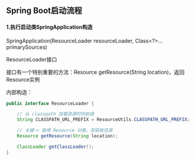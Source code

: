 ## Spring Boot启动流程

#### 1.执行启动类SpringApplication构造

SpringApplication(ResourceLoader resourceLoader, Class<?>... primarySources)

ResourceLoader接口 

接口有一个特别重要的方法：Resource getResource(String location)，返回Resource实例

内部构造：

```java
public interface ResourceLoader {

    // 从 classpath 加载资源时的前缀
    String CLASSPATH_URL_PREFIX = ResourceUtils.CLASSPATH_URL_PREFIX;

    // 关键-> 取得 Resource 对象，即获取资源
    Resource getResource(String location);

    ClassLoader getClassLoader();
}
```

